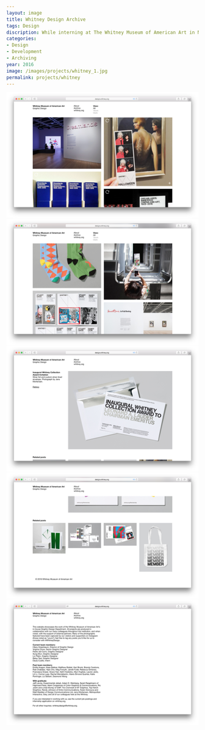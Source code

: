 ```yaml
---
layout: image
title: Whitney Design Archive
tags: Design
discription: While interning at The Whitney Museum of American Art in New York City, I was tasked with designing and archiving the work the museum's in-house design team has produced since the 2013 rebranding. I design and developed this site using Tumblr to allow the team to catalog and share there work while also using it as a recruiting tool.
categories:
- Design
- Development
- Archiving
year: 2016
image: /images/projects/whitney_1.jpg
permalink: projects/whitney
---
```


<img src="/images/projects/whitney_1.png">
<img src="/images/projects/whitney_2.png">
<img src="/images/projects/whitney_3.png">


<section class="clear"></section>

<div class="images-left"><img src="/images/projects/whitney_4.png"></div>
<div class="images-right"><img src="/images/projects/whitney_5.png"></div>

<section class="clear"></section>

